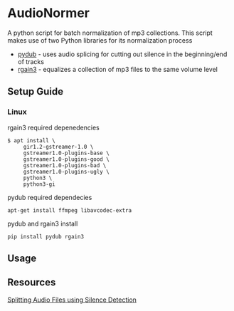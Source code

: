 # AudioNormer
A python script for batch normalization of mp3 collections. This script makes use of two Python libraries for its normalization process
- [pydub](https://github.com/jiaaro/pydub) - uses audio splicing for cutting out silence in the beginning/end of tracks
- [rgain3](https://github.com/chaudum/rgain3) - equalizes a collection of mp3 files to the same volume level

## Setup Guide
### Linux 
rgain3 required depenedencies
``` shell
$ apt install \
     gir1.2-gstreamer-1.0 \
     gstreamer1.0-plugins-base \
     gstreamer1.0-plugins-good \
     gstreamer1.0-plugins-bad \
     gstreamer1.0-plugins-ugly \
     python3 \
     python3-gi
```

pydub required dependecies
```
apt-get install ffmpeg libavcodec-extra
```

pydub and rgain3 install
```
pip install pydub rgain3
```
## Usage

## Resources 
[Splitting Audio Files using Silence Detection](https://stackoverflow.com/questions/45526996/split-audio-files-using-silence-detection)
